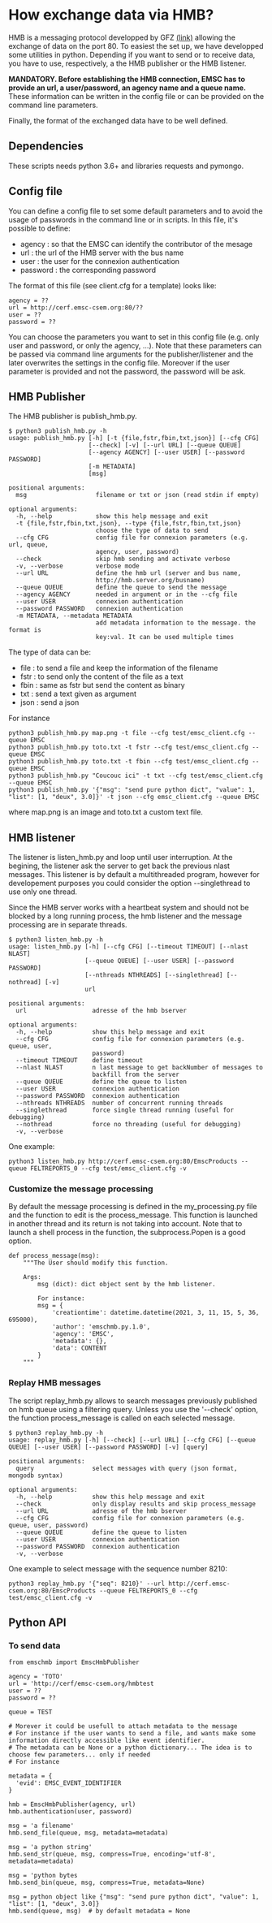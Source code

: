
# How exchange data via HMB?

HMB is a messaging protocol developped by GFZ [(link)](https://geofon.gfz-potsdam.de/software/httpmsgbus/) allowing the exchange of data on the port 80. To easiest the set up, we have developped some utilities in python. Depending if you want to send or to receive data, you have to use, respectively, a the HMB publisher or the HMB listener.

**MANDATORY. Before establishing the HMB connection, EMSC has to provide an url, a user/password, an agency name and a queue name.** These information can be written in the config file or can be provided on the command line parameters.

Finally, the format of the exchanged data have to be well defined.


## Dependencies
These scripts needs python 3.6+ and libraries requests and pymongo.


## Config file

You can define a config file to set some default parameters and to avoid the usage of passwords in the command line or in scripts.
In this file, it's possible to define:
- agency : so that the EMSC can identify the contributor of the mesage
- url : the url of the HMB server with the bus name
- user : the user for the connexion authentication
- password : the corresponding password

The format of this file (see client.cfg for a template) looks like:
```
agency = ??
url = http://cerf.emsc-csem.org:80/??
user = ??
password = ??
```
You can choose the parameters you want to set in this config file (e.g. only user and password, or only the agency, ...). Note that these parameters can be passed via command line arguments for the publisher/listener and the later overwrites the settings in the config file. Moreover if the user parameter is provided and not the password, the password will be ask.

## HMB Publisher

The HMB publisher is publish_hmb.py. 

```
$ python3 publish_hmb.py -h
usage: publish_hmb.py [-h] [-t {file,fstr,fbin,txt,json}] [--cfg CFG]
                      [--check] [-v] [--url URL] [--queue QUEUE]
                      [--agency AGENCY] [--user USER] [--password PASSWORD]
                      [-m METADATA]
                      [msg]

positional arguments:
  msg                   filename or txt or json (read stdin if empty)

optional arguments:
  -h, --help            show this help message and exit
  -t {file,fstr,fbin,txt,json}, --type {file,fstr,fbin,txt,json}
                        choose the type of data to send
  --cfg CFG             config file for connexion parameters (e.g. url, queue,
                        agency, user, password)
  --check               skip hmb sending and activate verbose
  -v, --verbose         verbose mode
  --url URL             define the hmb url (server and bus name,
                        http://hmb.server.org/busname)
  --queue QUEUE         define the queue to send the message
  --agency AGENCY       needed in argument or in the --cfg file
  --user USER           connexion authentication
  --password PASSWORD   connexion authentication
  -m METADATA, --metadata METADATA
                        add metadata information to the message. the format is
                        key:val. It can be used multiple times
```

The type of data can be:
- file : to send a file and keep the information of the filename
- fstr : to send only the content of the file as a text
- fbin : same as fstr but send the content as binary
- txt : send a text given as argument
- json : send a json

For instance
```
python3 publish_hmb.py map.png -t file --cfg test/emsc_client.cfg --queue EMSC
python3 publish_hmb.py toto.txt -t fstr --cfg test/emsc_client.cfg --queue EMSC
python3 publish_hmb.py toto.txt -t fbin --cfg test/emsc_client.cfg --queue EMSC
python3 publish_hmb.py "Coucouc ici" -t txt --cfg test/emsc_client.cfg --queue EMSC
python3 publish_hmb.py '{"msg": "send pure python dict", "value": 1, "list": [1, "deux", 3.0]}' -t json --cfg emsc_client.cfg --queue EMSC
```
where map.png is an image and toto.txt a custom text file.

## HMB listener
The listener is listen_hmb.py and loop until user interruption.
At the begining, the listener ask the server to get back the previous nlast messages.
This listener is by default a multithreaded program, however for developement purposes you could consider the option --singlethread to use only one thread.

Since the HMB server works with a heartbeat system and should not be blocked by a long running process, the hmb listener and the message processing are in separate threads.

```
$ python3 listen_hmb.py -h
usage: listen_hmb.py [-h] [--cfg CFG] [--timeout TIMEOUT] [--nlast NLAST]
                     [--queue QUEUE] [--user USER] [--password PASSWORD]
                     [--nthreads NTHREADS] [--singlethread] [--nothread] [-v]
                     url

positional arguments:
  url                  adresse of the hmb bserver

optional arguments:
  -h, --help           show this help message and exit
  --cfg CFG            config file for connexion parameters (e.g. queue, user,
                       password)
  --timeout TIMEOUT    define timeout
  --nlast NLAST        n last message to get backNumber of messages to
                       backfill from the server
  --queue QUEUE        define the queue to listen
  --user USER          connexion authentication
  --password PASSWORD  connexion authentication
  --nthreads NTHREADS  number of concurrent running threads
  --singlethread       force single thread running (useful for debugging)
  --nothread           force no threading (useful for debugging)
  -v, --verbose
```

One example:

    python3 listen_hmb.py http://cerf.emsc-csem.org:80/EmscProducts --queue FELTREPORTS_0 --cfg test/emsc_client.cfg -v

### Customize the message processing
By default the message processing is defined in the my_processing.py file and the function to edit is the process_message.
This function is launched in another thread and its return is not taking into account.
Note that to launch a shell process in the function, the subprocess.Popen is a good option.

```
def process_message(msg):
    """The User should modify this function.

    Args:
        msg (dict): dict object sent by the hmb listener.

        For instance:
        msg = {
            'creationtime': datetime.datetime(2021, 3, 11, 15, 5, 36, 695000),
            'author': 'emschmb.py.1.0',
            'agency': 'EMSC',
            'metadata': {},
            'data': CONTENT
        }
    """
```

### Replay HMB messages
The script replay_hmb.py allows to search messages previously published on hmb queue using a filtering query.
Unless you use the '--check' option, the function process_message is called on each selected message.

```
$ python3 replay_hmb.py -h
usage: replay_hmb.py [-h] [--check] [--url URL] [--cfg CFG] [--queue QUEUE] [--user USER] [--password PASSWORD] [-v] [query]

positional arguments:
  query                select messages with query (json format, mongodb syntax)

optional arguments:
  -h, --help           show this help message and exit
  --check              only display results and skip process_message
  --url URL            adresse of the hmb bserver
  --cfg CFG            config file for connexion parameters (e.g. queue, user, password)
  --queue QUEUE        define the queue to listen
  --user USER          connexion authentication
  --password PASSWORD  connexion authentication
  -v, --verbose
```

One example to select message with the sequence number 8210:

    python3 replay_hmb.py '{"seq": 8210}' --url http://cerf.emsc-csem.org:80/EmscProducts --queue FELTREPORTS_0 --cfg test/emsc_client.cfg -v

## Python API

### To send data
```
from emschmb import EmscHmbPublisher

agency = 'TOTO'
url = 'http://cerf/emsc-csem.org/hmbtest
user = ??
password = ??

queue = TEST

# Morever it could be usefull to attach metadata to the message
# For instance if the user wants to send a file, and wants make some information directly accessible like event identifier.
# The metadata can be None or a python dictionary... The idea is to choose few parameters... only if needed
# For instance

metadata = {
  'evid': EMSC_EVENT_IDENTIFIER
}

hmb = EmscHmbPublisher(agency, url)
hmb.authentication(user, password)

msg = 'a filename'
hmb.send_file(queue, msg, metadata=metadata)

msg = 'a python string'
hmb.send_str(queue, msg, compress=True, encoding='utf-8', metadata=metadata)

msg = 'python bytes
hmb.send_bin(queue, msg, compress=True, metadata=None)

msg = python object like {"msg": "send pure python dict", "value": 1, "list": [1, "deux", 3.0]}
hmb.send(queue, msg)  # by default metadata = None
```